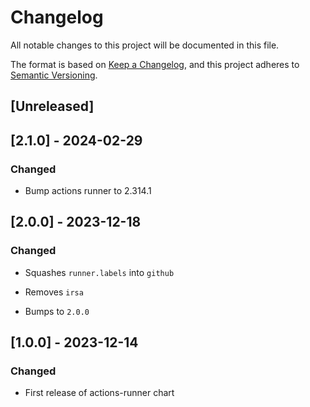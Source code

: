 <!-- markdownlint-disable MD003 -->
# Changelog

All notable changes to this project will be documented in this file.

The format is based on [Keep a Changelog](https://keepachangelog.com/en/1.0.0/),
and this project adheres to [Semantic Versioning](https://semver.org/spec/v2.0.0.html).

## [Unreleased]

## [2.1.0] - 2024-02-29

### Changed

- Bump actions runner to 2.314.1

## [2.0.0] - 2023-12-18

### Changed

- Squashes `runner.labels` into `github`

- Removes `irsa`

- Bumps to `2.0.0`

## [1.0.0] - 2023-12-14

### Changed

- First release of actions-runner chart
